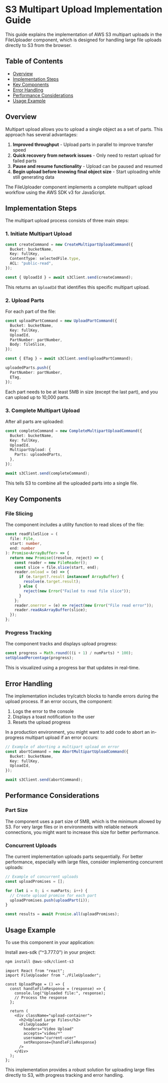 # S3 Multipart Upload Implementation Guide

This guide explains the implementation of AWS S3 multipart uploads in the FileUploader component, which is designed for handling large file uploads directly to S3 from the browser.

## Table of Contents

- [Overview](#overview)
- [Implementation Steps](#implementation-steps)
- [Key Components](#key-components)
- [Error Handling](#error-handling)
- [Performance Considerations](#performance-considerations)
- [Usage Example](#usage-example)

## Overview

Multipart upload allows you to upload a single object as a set of parts. This approach has several advantages:

1. **Improved throughput** - Upload parts in parallel to improve transfer speed
2. **Quick recovery from network issues** - Only need to restart upload for failed parts
3. **Pause and resume functionality** - Upload can be paused and resumed
4. **Begin upload before knowing final object size** - Start uploading while still generating data

The FileUploader component implements a complete multipart upload workflow using the AWS SDK v3 for JavaScript.

## Implementation Steps

The multipart upload process consists of three main steps:

### 1. Initiate Multipart Upload

```typescript
const createCommand = new CreateMultipartUploadCommand({
  Bucket: bucketName,
  Key: fullKey,
  ContentType: selectedFile.type,
  ACL: "public-read",
});

const { UploadId } = await s3Client.send(createCommand);
```

This returns an `UploadId` that identifies this specific multipart upload.

### 2. Upload Parts

For each part of the file:

```typescript
const uploadPartCommand = new UploadPartCommand({
  Bucket: bucketName,
  Key: fullKey,
  UploadId,
  PartNumber: partNumber,
  Body: fileSlice,
});

const { ETag } = await s3Client.send(uploadPartCommand);

uploadedParts.push({
  PartNumber: partNumber,
  ETag,
});
```

Each part needs to be at least 5MB in size (except the last part), and you can upload up to 10,000 parts.

### 3. Complete Multipart Upload

After all parts are uploaded:

```typescript
const completeCommand = new CompleteMultipartUploadCommand({
  Bucket: bucketName,
  Key: fullKey,
  UploadId,
  MultipartUpload: {
    Parts: uploadedParts,
  },
});

await s3Client.send(completeCommand);
```

This tells S3 to combine all the uploaded parts into a single file.

## Key Components

### File Slicing

The component includes a utility function to read slices of the file:

```typescript
const readFileSlice = (
  file: File,
  start: number,
  end: number
): Promise<ArrayBuffer> => {
  return new Promise((resolve, reject) => {
    const reader = new FileReader();
    const slice = file.slice(start, end);
    reader.onload = (e) => {
      if (e.target?.result instanceof ArrayBuffer) {
        resolve(e.target.result);
      } else {
        reject(new Error("Failed to read file slice"));
      }
    };
    reader.onerror = (e) => reject(new Error("File read error"));
    reader.readAsArrayBuffer(slice);
  });
};
```

### Progress Tracking

The component tracks and displays upload progress:

```typescript
const progress = Math.round(((i + 1) / numParts) * 100);
setUploadPercentage(progress);
```

This is visualized using a progress bar that updates in real-time.

## Error Handling

The implementation includes try/catch blocks to handle errors during the upload process. If an error occurs, the component:

1. Logs the error to the console
2. Displays a toast notification to the user
3. Resets the upload progress

In a production environment, you might want to add code to abort an in-progress multipart upload if an error occurs:

```typescript
// Example of aborting a multipart upload on error
const abortCommand = new AbortMultipartUploadCommand({
  Bucket: bucketName,
  Key: fullKey,
  UploadId,
});

await s3Client.send(abortCommand);
```

## Performance Considerations

### Part Size

The component uses a part size of 5MB, which is the minimum allowed by S3. For very large files or in environments with reliable network connections, you might want to increase this size for better performance.

### Concurrent Uploads

The current implementation uploads parts sequentially. For better performance, especially with large files, consider implementing concurrent uploads:

```typescript
// Example of concurrent uploads
const uploadPromises = [];

for (let i = 0; i < numParts; i++) {
  // Create upload promise for each part
  uploadPromises.push(uploadPart(i));
}

const results = await Promise.all(uploadPromises);
```

## Usage Example

To use this component in your application:

Install aws-sdk ("^3.777.0") in your project:
```bash
npm install @aws-sdk/client-s3
```

```tsx
import React from "react";
import FileUploader from "./FileUploader";

const UploadPage = () => {
  const handleFileResponse = (response) => {
    console.log("Uploaded file:", response);
    // Process the response
  };

  return (
    <div className="upload-container">
      <h2>Upload Large Files</h2>
      <FileUploader
        headers="Video Upload"
        accepts="video/*"
        username="current-user"
        setResponse={handleFileResponse}
      />
    </div>
  );
};
```

This implementation provides a robust solution for uploading large files directly to S3, with progress tracking and error handling.
